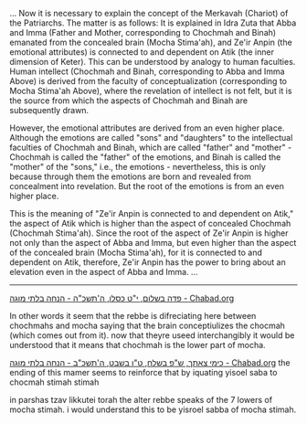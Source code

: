 …
Now it is necessary to explain the concept of the Merkavah (Chariot) of the Patriarchs. The matter is as follows: It is explained in Idra Zuta that Abba and Imma (Father and Mother, corresponding to Chochmah and Binah) emanated from the concealed brain (Mocha Stima'ah), and Ze'ir Anpin (the emotional attributes) is connected to and dependent on Atik (the inner dimension of Keter). This can be understood by analogy to human faculties. Human intellect (Chochmah and Binah, corresponding to Abba and Imma Above) is derived from the faculty of conceptualization (corresponding to Mocha Stima'ah Above), where the revelation of intellect is not felt, but it is the source from which the aspects of Chochmah and Binah are subsequently drawn.

However, the emotional attributes are derived from an even higher place. Although the emotions are called "sons" and "daughters" to the intellectual faculties of Chochmah and Binah, which are called "father" and "mother" - Chochmah is called the "father" of the emotions, and Binah is called the "mother" of the "sons," i.e., the emotions - nevertheless, this is only because through them the emotions are born and revealed from concealment into revelation. But the root of the emotions is from an even higher place.

This is the meaning of "Ze'ir Anpin is connected to and dependent on Atik," the aspect of Atik which is higher than the aspect of concealed Chochmah (Chochmah Stima'ah). Since the root of the aspect of Ze'ir Anpin is higher not only than the aspect of Abba and Imma, but even higher than the aspect of the concealed brain (Mocha Stima'ah), for it is connected to and dependent on Atik, therefore, Ze'ir Anpin has the power to bring about an elevation even in the aspect of Abba and Imma.
…

---------------------------------------------

[פדה בשלום, י"ט כסלו, ה'תשכ"ה - הנחה בלתי מוגה - Chabad.org](https://www.chabad.org/therebbe/article_cdo/aid/4313249/jewish/page.htm)

In other words it seem that the rebbe is difreciating here between chochmahs and mocha saying that the brain conceptiulizes the chocmah (which comes out from it). now that theyre useed interchangibly it would be understood that it means that chochmah is the lower part of mocha.

[כימי צאתך, ש"פ בשלח, ט"ו בשבט, ה'תשכ"ב - הנחה בלתי מוגה - Chabad.org](https://www.chabad.org/therebbe/article_cdo/aid/2988016/jewish/page.htm)
the ending of this mamer seems to reinforce that by iquating yisoel saba to chocmah stimah stimah

in parshas tzav likkutei torah the alter rebbe speaks of the 7 lowers of mocha stimah. i would understand this to be yisroel sabba of mocha stimah.

